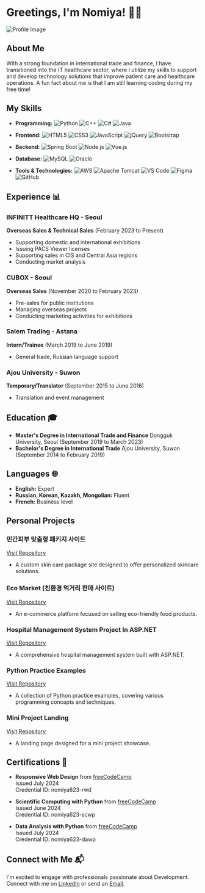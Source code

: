 # Greetings, I'm Nomiya! 👨‍💻

![Profile Image](https://drive.google.com/uc?id=1XGT_ANa3MnyvZ4yp_P2TpIur4OsDBvPC)

## About Me

With a strong foundation in international trade and finance, I have transitioned into the IT healthcare sector, where I utilize my skills to support and develop technology solutions that improve patient care and healthcare operations. A fun fact about me is that I am still learning coding during my free time!

## My Skills

- **Programming:**
  ![Python](https://img.shields.io/badge/Python-3776AB?logo=python&logoColor=white)
  ![C++](https://img.shields.io/badge/C++-00599C?logo=c%2B%2B&logoColor=white)
  ![C#](https://img.shields.io/badge/C%23-239120?logo=c-sharp&logoColor=white)
  ![Java](https://img.shields.io/badge/Java-007396?logo=java&logoColor=white)

- **Frontend:**
  ![HTML5](https://img.shields.io/badge/HTML5-E34F26?logo=html5&logoColor=white)
  ![CSS3](https://img.shields.io/badge/CSS3-1572B6?logo=css3&logoColor=white)
  ![JavaScript](https://img.shields.io/badge/JavaScript-F7DF1E?logo=javascript&logoColor=black)
  ![jQuery](https://img.shields.io/badge/jQuery-0769AD?logo=jquery&logoColor=white)
  ![Bootstrap](https://img.shields.io/badge/Bootstrap-563D7C?logo=bootstrap&logoColor=white)

- **Backend:**
  ![Spring Boot](https://img.shields.io/badge/Spring%20Boot-6DB33F?logo=spring-boot&logoColor=white)
  ![Node.js](https://img.shields.io/badge/Node.js-339933?logo=node.js&logoColor=white)
  ![Vue.js](https://img.shields.io/badge/Vue.js-4FC08D?logo=vue.js&logoColor=white)

- **Database:**
  ![MySQL](https://img.shields.io/badge/MySQL-4479A1?logo=mysql&logoColor=white)
  ![Oracle](https://img.shields.io/badge/Oracle-F80000?logo=oracle&logoColor=white)

- **Tools & Technologies:**
  ![AWS](https://img.shields.io/badge/AWS-232F3E?logo=amazon-aws&logoColor=white)
  ![Apache Tomcat](https://img.shields.io/badge/Apache%20Tomcat-F8DC75?logo=apache-tomcat&logoColor=black)
  ![VS Code](https://img.shields.io/badge/VS%20Code-007ACC?logo=visual-studio-code&logoColor=white)
  ![Figma](https://img.shields.io/badge/Figma-F24E1E?logo=figma&logoColor=white)
  ![GitHub](https://img.shields.io/badge/GitHub-181717?logo=github&logoColor=white)

## Experience 📊

### INFINITT Healthcare HQ - Seoul
**Overseas Sales & Technical Sales** (February 2023 to Present)
- Supporting domestic and international exhibitions
- Issuing PACS Viewer licenses
- Supporting sales in CIS and Central Asia regions
- Conducting market analysis

### CUBOX - Seoul
**Overseas Sales** (November 2020 to February 2023)
- Pre-sales for public institutions
- Managing overseas projects
- Conducting marketing activities for exhibitions

### Salem Trading - Astana
**Intern/Trainee** (March 2019 to June 2019)
- General trade, Russian language support

### Ajou University - Suwon
**Temporary/Translator** (September 2015 to June 2016)
- Translation and event management

## Education 🎓

- **Master's Degree in International Trade and Finance**
  Dongguk University, Seoul (September 2019 to March 2023)
- **Bachelor's Degree in International Trade**
  Ajou University, Suwon (September 2014 to February 2019)

## Languages 🌐

- **English:** Expert
- **Russian, Korean, Kazakh, Mongolian:** Fluent
- **French:** Business level

## Personal Projects

### 민간피부 맞춤형 패키지 사이트
[Visit Repository](https://github.com/Nomiya623/miniProject1)
- A custom skin care package site designed to offer personalized skincare solutions.

### Eco Market (친환경 먹거리 판매 사이트)
[Visit Repository](https://github.com/Nomiya623/teamProject1)
- An e-commerce platform focused on selling eco-friendly food products.

### Hospital Management System Project In ASP.NET
[Visit Repository](https://github.com/Nomiya623/Hospital_management_System)
- A comprehensive hospital management system built with ASP.NET.

### Python Practice Examples
[Visit Repository](https://github.com/Nomiya623/Python)
- A collection of Python practice examples, covering various programming concepts and techniques.

### Mini Project Landing
[Visit Repository](https://github.com/Nomiya623/mini-project-landing)
- A landing page designed for a mini project showcase.


## Certifications 📜

- **Responsive Web Design** from [freeCodeCamp](https://www.freecodecamp.org/certification/Nomiya623/responsive-web-design)  
  Issued July 2024  
  Credential ID: nomiya623-rwd

- **Scientific Computing with Python** from [freeCodeCamp](https://www.freecodecamp.org/certification/Nomiya623/scientific-computing-with-python-v7)  
  Issued June 2024  
  Credential ID: nomiya623-scwp

- **Data Analysis with Python** from [freeCodeCamp](https://www.freecodecamp.org/certification/Nomiya623/data-analysis-with-python-v7)  
  Issued July 2024  
  Credential ID: nomiya623-dawp

## Connect with Me 📬

I'm excited to engage with professionals passionate about Development. 
Connect with me on [LinkedIn](https://www.linkedin.com/in/nomiya623) or send an [Email](mailto:omerzhanaliya@gmail.com).


